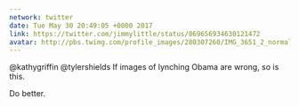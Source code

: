 ```yaml
---
network: twitter
date: Tue May 30 20:49:05 +0000 2017
link: https://twitter.com/jimmylittle/status/869656934630121472
avatar: http://pbs.twimg.com/profile_images/280307260/IMG_3651_2_normal.jpg
---
```


@kathygriffin @tylershields If images of lynching Obama are wrong, so is this.

Do better.
